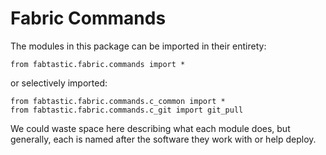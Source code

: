 # Fabric Commands

The modules in this package can be imported in their entirety:

    from fabtastic.fabric.commands import *
    
or selectively imported:

    from fabtastic.fabric.commands.c_common import *
    from fabtastic.fabric.commands.c_git import git_pull
    
We could waste space here describing what each module does, but generally,
each is named after the software they work with or help deploy.